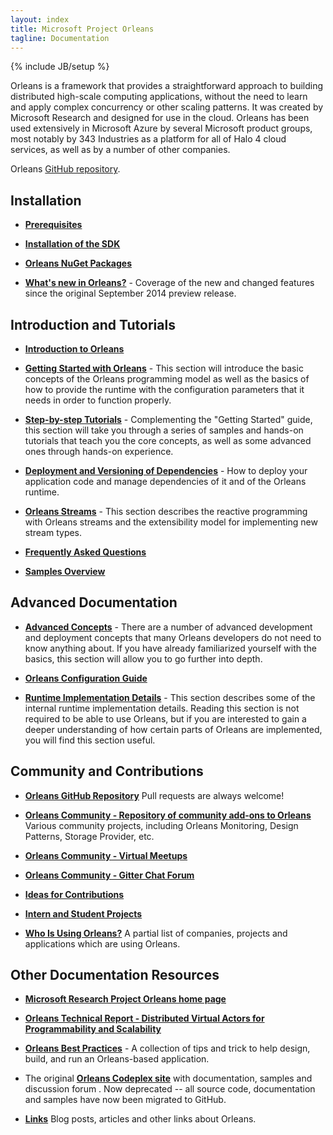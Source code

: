 ```yaml
---
layout: index
title: Microsoft Project Orleans
tagline: Documentation
---
```

{% include JB/setup %}

Orleans is a framework that provides a straightforward approach to building distributed high-scale computing applications, without the need to learn and apply complex concurrency or other scaling patterns. It was created by Microsoft Research and designed for use in the cloud. Orleans has been used extensively in Microsoft Azure by several Microsoft product groups, most notably by 343 Industries as a platform for all of Halo 4 cloud services, as well as by a number of other companies.

Orleans [GitHub repository](https://github.com/dotnet/orleans).

## Installation 

* **[Prerequisites](Prerequisites)**

* **[Installation of the SDK](Installation)**

* **[Orleans NuGet Packages](NuGets)**

* **[What's new in Orleans?](What's-new-in-Orleans)** - Coverage of the new and changed features since the original September 2014 preview release.

## Introduction and Tutorials

* **[Introduction to Orleans](Introduction)**

* **[Getting Started with Orleans](Getting-Started-With-Orleans)** - This section will introduce the basic concepts of the Orleans programming model as well as the basics of how to provide the runtime with the configuration parameters that it needs in order to function properly.

* **[Step-by-step Tutorials](Step-by-step-Tutorials)** - Complementing the "Getting Started" guide, this section will take you through a series of samples and hands-on tutorials that teach you the core concepts, as well as some advanced ones through hands-on experience.

* **[Deployment and Versioning of Dependencies](Deployment-and-Versioning-of-Dependencies)** - How to deploy your application code and manage dependencies of it and of the Orleans runtime.

* **[Orleans Streams](Orleans-Streams)** - This section describes the reactive programming with Orleans streams and the extensibility model for implementing new stream types.

* **[Frequently Asked Questions](Frequently-Asked-Questions)**

* **[Samples Overview](Samples-Overview)**

## Advanced Documentation

* **[Advanced Concepts](Advanced-Concepts)** - There are a number of advanced development and deployment concepts that many Orleans developers do not need to know anything about. If you have already familiarized yourself with the basics, this section will allow you to go further into depth.

* **[Orleans Configuration Guide](Orleans-Configuration-Guide)**

* **[Runtime Implementation Details](Runtime-Implementation-Details)** - This section describes some of the internal runtime implementation details. Reading this section is not required to be able to use Orleans, but if you are interested to gain a deeper understanding of how certain parts of Orleans are implemented, you will find this section useful.

## Community and Contributions

* **[Orleans GitHub Repository](https://github.com/dotnet/orleans)** Pull requests are always welcome!

* **[Orleans Community - Repository of community add-ons to Orleans](https://github.com/OrleansContrib)** Various community projects, including Orleans Monitoring, Design Patterns, Storage Provider, etc.

* **[Orleans Community - Virtual Meetups](https://github.com/OrleansContrib/meetups)**

* **[Orleans Community - Gitter Chat Forum](https://gitter.im/dotnet/orleans)**

* **[Ideas for Contributions](Ideas-for-Contributions)**

* **[Intern and Student Projects](Student-Projects)**

* **[Who Is Using Orleans?](Who-Is-Using-Orleans)** A partial list of companies, projects and applications which are using Orleans.

## Other Documentation Resources

* **[Microsoft Research Project Orleans home page](http://research.microsoft.com/en-us/projects/orleans/)**

* **[Orleans Technical Report - Distributed Virtual Actors for Programmability and Scalability](http://research.microsoft.com/apps/pubs/default.aspx?id=210931)**

* **[Orleans Best Practices](http://research.microsoft.com/apps/pubs/default.aspx?id=244727)** - A collection of tips and trick to help design, build, and run an Orleans-based application.

* The original **[Orleans Codeplex site](https://orleans.codeplex.com)** with documentation, samples and discussion forum . Now deprecated -- all source code, documentation and samples have now been migrated to GitHub.

* **[Links](Links)** Blog posts, articles and other links about Orleans.
